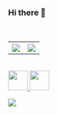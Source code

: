 ### Hi there 👋

<!-- 
```bash
 __          ___           _     _              _         _            _               ___  
 \ \        / / |         | |   | |            | |       | |          | |             |__ \ 
  \ \  /\  / /| |__   __ _| |_  | |_ ___     __| | ___   | |_ ___   __| | __ _ _   _     ) |
   \ \/  \/ / | '_ \ / _` | __| | __/ _ \   / _` |/ _ \  | __/ _ \ / _` |/ _` | | | |   / / 
    \  /\  /  | | | | (_| | |_  | || (_) | | (_| | (_) | | || (_) | (_| | (_| | |_| |  |_|  
     \/  \/   |_| |_|\__,_|\__|  \__\___/   \__,_|\___/   \__\___/ \__,_|\__,_|\__, |  (_)  
                                                                                __/ |       
                                                                               |___/        
``` -->
<br>
<div>
<table>
  <tr>
    <th><img src="https://github-readme-stats.vercel.app/api?username=abhishekshree&show_icons=true&hide_border=true&border_radius=0&count_private=true&theme=radical" /></th>
    <th><img src="https://github-readme-stats.vercel.app/api/top-langs/?username=abhishekshree&layout=compact&langs_count=100&hide_border=true&border_radius=0&card_width=450&theme=radical" /></th>
  </tr>
</table>
</div>
<br />
<div>
 <div>
  <a href="https://dev.to/abhishekshree" target="_blank">
  <img src = "https://res.cloudinary.com/practicaldev/image/fetch/s--ipK3ZYfm--/c_limit,f_auto,fl_progressive,q_80,w_375/https://dev-to-uploads.s3.amazonaws.com/uploads/badge/badge_image/80/hacktoberfest2020-badge_2.png" width=40 height=40>
  </a>
  <a href="https://dev.to/abhishekshree" target="_blank">
  <img src = "https://res.cloudinary.com/practicaldev/image/fetch/s--cm4PWdMq--/c_limit,f_auto,fl_progressive,q_80,w_375/https://dev-to-uploads.s3.amazonaws.com/uploads/badge/badge_image/131/hacktoberfest-2021-badge.png" width=40 height=40>
  </a>
 </div>
 <div>
  
 ![](https://komarev.com/ghpvc/?username=abhishekshree&color=green&style=flat-square&label=Visitors)
 </div>
</div>
